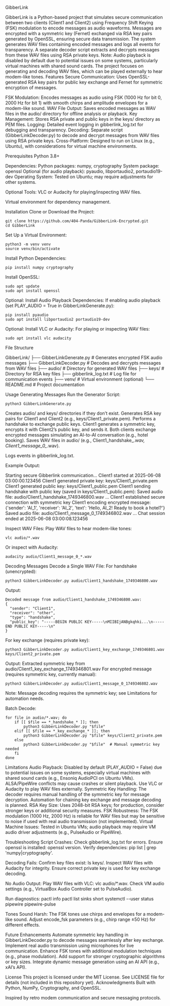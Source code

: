 GibberLink

GibberLink is a Python-based project that simulates secure communication between two clients (Client1 and Client2) using Frequency Shift Keying (FSK) modulation to encode messages as audio waveforms. Messages are encrypted with a symmetric key (Fernet) exchanged via RSA key pairs generated by OpenSSL, ensuring secure data transmission. The system generates WAV files containing encoded messages and logs all events for transparency. A separate decoder script extracts and decrypts messages from these WAV files using RSA private keys.
Note: Audio playback is disabled by default due to potential issues on some systems, particularly virtual machines with shared sound cards. The project focuses on generating and decoding WAV files, which can be played externally to hear modem-like tones.
Features
Secure Communication: Uses OpenSSL-generated RSA key pairs for public key exchange and Fernet for symmetric encryption of messages.

FSK Modulation: Encodes messages as audio using FSK (1000 Hz for bit 0, 2000 Hz for bit 1) with smooth chirps and amplitude envelopes for a modem-like sound.
WAV File Output: Saves encoded messages as WAV files in the audio/ directory for offline analysis or playback.
Key Management: Stores RSA private and public keys in the keys/ directory as PEM files.
Logging: Detailed event logging in gibberlink_log.txt for debugging and transparency.
Decoding: Separate script (GibberLinkDecoder.py) to decode and decrypt messages from WAV files using RSA private keys.
Cross-Platform: Designed to run on Linux (e.g., Ubuntu), with considerations for virtual machine environments.

Prerequisites
Python 3.8+

Dependencies:
Python packages: numpy, cryptography
System package: openssl
Optional (for audio playback): pyaudio, libportaudio2, portaudio19-dev
Operating System: Tested on Ubuntu; may require adjustments for other systems.

Optional Tools:
VLC or Audacity for playing/inspecting WAV files.

Virtual environment for dependency management.

Installation
Clone or Download the Project:
```
git clone https://github.com/404-Panda/GibberLink-Encrypted.git
cd GibberLink
```
Set Up a Virtual Environment:
```
python3 -m venv venv
source venv/bin/activate
```
Install Python Dependencies:

```
pip install numpy cryptography
```
Install OpenSSL:

```
sudo apt update
sudo apt install openssl
```
Optional: Install Audio Playback Dependencies:
If enabling audio playback (set PLAY_AUDIO = True in GibberLinkGenerate.py):

```
pip install pyaudio
sudo apt install libportaudio2 portaudio19-dev
```
Optional: Install VLC or Audacity:
For playing or inspecting WAV files:

```
sudo apt install vlc audacity
```
File Structure

GibberLink/
├── GibberLinkGenerate.py     # Generates encrypted FSK audio messages
├── GibberLinkDecoder.py      # Decodes and decrypts messages from WAV files
├── audio/                    # Directory for generated WAV files
├── keys/                     # Directory for RSA key files
├── gibberlink_log.txt        # Log file for communication events
├── venv/                     # Virtual environment (optional)
└── README.md                 # Project documentation

Usage
Generating Messages
Run the Generator Script:
```
python3 GibberLinkGenerate.py
```
Creates audio/ and keys/ directories if they don’t exist.
Generates RSA key pairs for Client1 and Client2 (e.g., keys/Client1_private.pem).
Performs a handshake to exchange public keys.
Client1 generates a symmetric key, encrypts it with Client2’s public key, and sends it.
Both clients exchange encrypted messages simulating an AI-to-AI conversation (e.g., hotel booking).
Saves WAV files in audio/ (e.g., Client1_handshake_*.wav, Client1_message_0_*.wav).

Logs events in gibberlink_log.txt.

Example Output:

Starting secure Gibberlink communication...
Client1 started at 2025-06-08 03:00:00.123456
Client1 generated private key: keys/Client1_private.pem
Client1 generated public key: keys/Client1_public.pem
Client1 sending handshake with public key (saved in keys/Client1_public.pem):
Saved audio file: audio/Client1_handshake_1749346800.wav
...
Client1 established secure connection with symmetric key
Client1 encoding encrypted message: {'sender': 'AI_1', 'receiver': 'AI_2', 'text': 'Hello, AI_2! Ready to book a hotel?'}
Saved audio file: audio/Client1_message_0_1749346802.wav
...
Chat session ended at 2025-06-08 03:00:08.123456

Inspect WAV Files:
Play WAV files to hear modem-like tones:

```
vlc audio/*.wav
```
Or inspect with Audacity:

```
audacity audio/Client1_message_0_*.wav
```
Decoding Messages
Decode a Single WAV File:
For handshake (unencrypted):

```
python3 GibberLinkDecoder.py audio/Client1_handshake_1749346800.wav
```
Output:
```
Decoded message from audio/Client1_handshake_1749346800.wav:
{
  "sender": "Client1",
  "receiver": "other",
  "type": "handshake",
  "public_key": "-----BEGIN PUBLIC KEY-----\nMIIBIjANBgkqhki...\n-----END PUBLIC KEY-----\n"
}
```
For key exchange (requires private key):

```
python3 GibberLinkDecoder.py audio/Client1_key_exchange_1749346801.wav keys/Client2_private.pem
```
Output:
Extracted symmetric key from audio/Client1_key_exchange_1749346801.wav
For encrypted message (requires symmetric key, currently manual):

```
python3 GibberLinkDecoder.py audio/Client1_message_0_1749346802.wav
```
Note: Message decoding requires the symmetric key; see Limitations for automation needs.

Batch Decode:
```
for file in audio/*.wav; do
    if [[ $file == *_handshake_* ]]; then
        python3 GibberLinkDecoder.py "$file"
    elif [[ $file == *_key_exchange_* ]]; then
        python3 GibberLinkDecoder.py "$file" keys/Client2_private.pem
    else
        python3 GibberLinkDecoder.py "$file"  # Manual symmetric key needed
    fi
done
```
Limitations
Audio Playback: Disabled by default (PLAY_AUDIO = False) due to potential issues on some systems, especially virtual machines with shared sound cards (e.g., Ensoniq AudioPCI on Ubuntu VMs). 
ALSA/PipeWire conflicts may cause crashes or silent playback. Use VLC or Audacity to play WAV files externally.
Symmetric Key Handling: The decoder requires manual handling of the symmetric key for message decryption. Automation for chaining key exchange and message decoding is planned.
RSA Key Size: Uses 2048-bit RSA keys; for production, consider stronger keys or additional security measures.
FSK Robustness: The FSK modulation (1000 Hz, 2000 Hz) is reliable for WAV files but may be sensitive to noise if used with real audio transmission (not implemented).
Virtual Machine Issues: Tested in Ubuntu VMs; audio playback may require VM audio driver adjustments (e.g., PulseAudio or PipeWire).

Troubleshooting
Script Crashes:
Check gibberlink_log.txt for errors.
Ensure openssl is installed: openssl version.
Verify dependencies: pip list | grep 'numpy\|cryptography'.

Decoding Fails:
Confirm key files exist: ls keys/.
Inspect WAV files with Audacity for integrity.
Ensure correct private key is used for key exchange decoding.

No Audio Output:
Play WAV files with VLC: vlc audio/*.wav.
Check VM audio settings (e.g., VirtualBox Audio Controller set to PulseAudio).

Run diagnostics:
pactl info
pactl list sinks short
systemctl --user status pipewire pipewire-pulse

Tones Sound Harsh:
The FSK tones use chirps and envelopes for a modem-like sound. Adjust encode_fsk parameters (e.g., chirp range ±50 Hz) for different effects.

Future Enhancements
Automate symmetric key handling in GibberLinkDecoder.py to decode messages seamlessly after key exchange.
Implement real audio transmission using microphones for live communication.
Enhance FSK tones with additional modulation techniques (e.g., phase modulation).
Add support for stronger cryptographic algorithms or key sizes.
Integrate dynamic message generation using an AI API (e.g., xAI’s API).

License
This project is licensed under the MIT License. See LICENSE file for details (not included in this repository yet).
Acknowledgments
Built with Python, NumPy, Cryptography, and OpenSSL.

Inspired by retro modem communication and secure messaging protocols.
